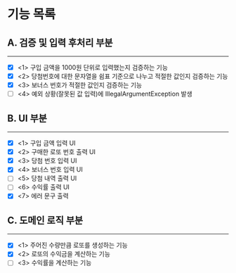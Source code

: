 # 기능 목록

## A. 검증 및 입력 후처리 부분

---

- [x] <1> 구입 금액을 1000원 단위로 입력했는지 검증하는 기능
- [x] <2> 당첨번호에 대한 문자열을 쉼표 기준으로 나누고 적절한 값인지 검증하는 기능
- [x] <3> 보너스 번호가 적절한 값인지 검증하는 기능
- [ ] <4> 예외 상황(잘못된 값 입력)에 IllegalArgumentException 발생

## B. UI 부분

---

- [x] <1> 구입 금액 입력 UI
- [x] <2> 구매한 로또 번호 출력 UI
- [x] <3> 당첨 번호 입력 UI
- [x] <4> 보너스 번호 입력 UI
- [ ] <5> 당첨 내역 출력 UI
- [ ] <6> 수익률 출력 UI
- [x] <7> 에러 문구 출력

## C. 도메인 로직 부분

---

- [x] <1> 주어진 수량만큼 로또를 생성하는 기능
- [x] <2> 로또의 수익금을 계산하는 기능
- [ ] <3> 수익률을 계산하는 기능
